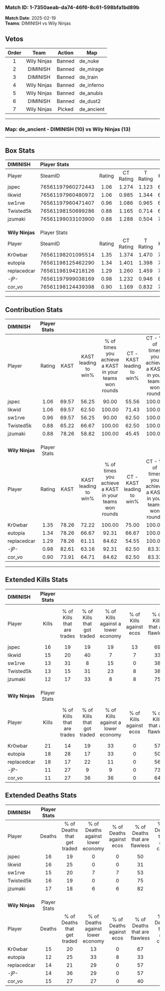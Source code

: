 ### Match ID: 1-7350aeab-da74-46f6-8c61-598bfa1bd89b  
**Match Date**: 2025-02-19  
**Teams**: DIMINISH vs Wily Ninjas  

## Vetos  

| Order | Team | Action | Map |
| :---: | :--: | :----: | --- |
| 1 | Wily Ninjas | Banned | de_nuke |
| 2 | DIMINISH | Banned | de_mirage |
| 3 | DIMINISH | Banned | de_train |
| 4 | Wily Ninjas | Banned | de_inferno |
| 5 | Wily Ninjas | Banned | de_anubis |
| 6 | DIMINISH | Banned | de_dust2 |
| 7 | Wily Ninjas | Picked | de_ancient |

---  

### **Map**: de_ancient - DIMINISH (10) vs Wily Ninjas (13)  
---  

## Box Stats  

| **DIMINISH**    | Player Stats      |        |           |          |       |      |       |         |        |      |     |
| :- | :- | :-: | :-: | :-: | :-: | :-: | :-: | :-: | :-: | :-: | :-: |
| Player          | SteamID           | Rating | CT Rating | T Rating | KAST  | ADR  | Kills | Assists | Deaths | K/D  | HS% |
| jspec           | 76561197960272443 |  1.06  |   1.274   |  1.123   | 69.57 | 76.2 |  16   |    3    |   16   | 1.00 | 12  |
| likwid          | 76561197960480972 |  1.06  |   0.985   |  1.344   | 69.57 | 87.0 |  15   |    5    |   16   | 0.94 | 66  |
| sw1rve          | 76561197960471407 |  0.96  |   1.086   |  0.965   | 69.57 | 66.0 |  13   |    8    |   15   | 0.87 | 53  |
| Twisted5k       | 76561198150699286 |  0.88  |   1.165   |  0.714   | 65.22 | 65.1 |  13   |    3    |   16   | 0.81 | 53  |
| jzumaki         | 76561199033103900 |  0.88  |   1.288   |  0.504   | 78.26 | 53.8 |  12   |    3    |   17   | 0.71 | 50  |
|                 |                   |        |           |          |       |      |       |         |        |      |     |
|                 |                   |        |           |          |       |      |       |         |        |      |     |
|                 |                   |        |           |          |       |      |       |         |        |      |     |
| **Wily Ninjas** | Player Stats      |        |           |          |       |      |       |         |        |      |     |
| Player          | SteamID           | Rating | CT Rating | T Rating | KAST  | ADR  | Kills | Assists | Deaths | K/D  | HS% |
| Kr0wbar         | 76561198201095514 |  1.35  |   1.374   |  1.470   | 78.26 | 82.1 |  21   |    4    |   15   | 1.40 | 33  |
| eutopia         | 76561198125462290 |  1.34  |   1.401   |  1.398   | 78.26 | 87.7 |  18   |    6    |   12   | 1.50 | 33  |
| replacedcar     | 76561198194218126 |  1.29  |   1.260   |  1.459   | 78.26 | 87.7 |  18   |    6    |   14   | 1.29 | 33  |
| -jP-            | 76561197999038169 |  0.98  |   1.232   |  0.946   | 82.61 | 61.8 |  11   |    7    |   14   | 0.79 | 54  |
| cor_vo          | 76561198124439398 |  0.90  |   1.169   |  0.832   | 73.91 | 64.6 |  11   |    6    |   15   | 0.73 | 45  |
---  

## Contribution Stats  

| **DIMINISH**    | Player Stats |       |                      |                                                        |                           |                                                             |                          |                                                            |
| :- | :-: | :-: | :-: | :-: | :-: | :-: | :-: | :-: |
| Player          |    Rating    | KAST  | KAST leading to win% | % of times you achieve a KAST in your teams won rounds | CT - KAST leading to win% | CT - % of times you achieve a KAST in your teams won rounds | T - KAST leading to win% | T - % of times you achieve a KAST in your teams won rounds |
| jspec           |     1.06     | 69.57 |        56.25         |                         90.00                          |           55.56           |                           100.00                            |          57.14           |                           80.00                            |
| likwid          |     1.06     | 69.57 |        62.50         |                         100.00                         |           71.43           |                           100.00                            |          55.56           |                           100.00                           |
| sw1rve          |     0.96     | 69.57 |        56.25         |                         90.00                          |           62.50           |                           100.00                            |          50.00           |                           80.00                            |
| Twisted5k       |     0.88     | 65.22 |        66.67         |                         100.00                         |           62.50           |                           100.00                            |          71.43           |                           100.00                           |
| jzumaki         |     0.88     | 78.26 |        58.82         |                         100.00                         |           45.45           |                           100.00                            |          83.33           |                           100.00                           |
|                 |              |       |                      |                                                        |                           |                                                             |                          |                                                            |
|                 |              |       |                      |                                                        |                           |                                                             |                          |                                                            |
|                 |              |       |                      |                                                        |                           |                                                             |                          |                                                            |
| **Wily Ninjas** | Player Stats |       |                      |                                                        |                           |                                                             |                          |                                                            |
| Player          |    Rating    | KAST  | KAST leading to win% | % of times you achieve a KAST in your teams won rounds | CT - KAST leading to win% | CT - % of times you achieve a KAST in your teams won rounds | T - KAST leading to win% | T - % of times you achieve a KAST in your teams won rounds |
| Kr0wbar         |     1.35     | 78.26 |        72.22         |                         100.00                         |           75.00           |                           100.00                            |          70.00           |                           100.00                           |
| eutopia         |     1.34     | 78.26 |        66.67         |                         92.31                          |           66.67           |                           100.00                            |          66.67           |                           85.71                            |
| replacedcar     |     1.29     | 78.26 |        61.11         |                         84.62                          |           54.55           |                           100.00                            |          71.43           |                           71.43                            |
| -jP-            |     0.98     | 82.61 |        63.16         |                         92.31                          |           62.50           |                            83.33                            |          63.64           |                           100.00                           |
| cor_vo          |     0.90     | 73.91 |        64.71         |                         84.62                          |           62.50           |                            83.33                            |          66.67           |                           85.71                            |
---  

## Extended Kills Stats  

| **DIMINISH**    | Player Stats |                            |                            |                                    |                         |                              |                                 |                                       |                    |           |
| :- | :-: | :-: | :-: | :-: | :-: | :-: | :-: | :-: | :-: | :-: |
| Player          |    Kills     | % of Kills that are trades | % of Kills that got traded | % of Kills against a lower economy | % of Kills against ecos | % of Kills that are flawless | % of Kills that are close duels | % of Kills that are assisted by flash | Pistol Round Kills | AWP Kills |
| jspec           |      16      |             19             |             19             |                 19                 |           13            |              69              |                6                |                   6                   |         0          |     0     |
| likwid          |      15      |             20             |             40             |                 7                  |            7            |              33              |               13                |                   0                   |         1          |     0     |
| sw1rve          |      13      |             31             |             8              |                 15                 |            0            |              38              |                8                |                   0                   |         0          |     0     |
| Twisted5k       |      13      |             15             |             31             |                 23                 |            8            |              38              |                8                |                   8                   |         2          |     0     |
| jzumaki         |      12      |             17             |             33             |                 8                  |            8            |              75              |                0                |                   0                   |         2          |     4     |
|                 |              |                            |                            |                                    |                         |                              |                                 |                                       |                    |           |
|                 |              |                            |                            |                                    |                         |                              |                                 |                                       |                    |           |
|                 |              |                            |                            |                                    |                         |                              |                                 |                                       |                    |           |
| **Wily Ninjas** | Player Stats |                            |                            |                                    |                         |                              |                                 |                                       |                    |           |
| Player          |    Kills     | % of Kills that are trades | % of Kills that got traded | % of Kills against a lower economy | % of Kills against ecos | % of Kills that are flawless | % of Kills that are close duels | % of Kills that are assisted by flash | Pistol Round Kills | AWP Kills |
| Kr0wbar         |      21      |             14             |             19             |                 33                 |            0            |              57              |                0                |                   0                   |         2          |     6     |
| eutopia         |      18      |             28             |             17             |                 33                 |            0            |              50              |                6                |                   0                   |         2          |     0     |
| replacedcar     |      18      |             17             |             22             |                 11                 |            0            |              56              |                6                |                  11                   |         0          |     0     |
| -jP-            |      11      |             27             |             9              |                 9                  |            0            |              73              |                0                |                   9                   |         4          |     0     |
| cor_vo          |      11      |             27             |             36             |                 36                 |            0            |              64              |                9                |                   9                   |         2          |     0     |
## Extended Deaths Stats  

| **DIMINISH**    | Player Stats |                             |                                   |                          |                               |                            |                           |               |
| :- | :-: | :-: | :-: | :-: | :-: | :-: | :-: | :-: |
| Player          |    Deaths    | % of Deaths that get traded | % of Deaths against lower economy | % of Deaths against ecos | % of Deaths that are flawless | % of Deaths that are close | % of Deaths while blinded | Deaths to AWP |
| jspec           |      16      |             19              |                 0                 |            0             |              50               |             6              |            13             |       1       |
| likwid          |      16      |             25              |                 0                 |            0             |              31               |             6              |             6             |       2       |
| sw1rve          |      15      |             20              |                 7                 |            7             |              53               |             7              |             7             |       1       |
| Twisted5k       |      16      |             19              |                 0                 |            0             |              75               |             0              |             0             |       1       |
| jzumaki         |      17      |             18              |                 6                 |            6             |              82               |             0              |             0             |       1       |
|                 |              |                             |                                   |                          |                               |                            |                           |               |
|                 |              |                             |                                   |                          |                               |                            |                           |               |
|                 |              |                             |                                   |                          |                               |                            |                           |               |
| **Wily Ninjas** | Player Stats |                             |                                   |                          |                               |                            |                           |               |
| Player          |    Deaths    | % of Deaths that get traded | % of Deaths against lower economy | % of Deaths against ecos | % of Deaths that are flawless | % of Deaths that are close | % of Deaths while blinded | Deaths to AWP |
| Kr0wbar         |      15      |             20              |                13                 |            0             |              67               |             7              |             7             |       0       |
| eutopia         |      12      |             25              |                33                 |            8             |              33               |             17             |             8             |       0       |
| replacedcar     |      14      |             21              |                29                 |            0             |              57               |             7              |             0             |       1       |
| -jP-            |      14      |             36              |                29                 |            0             |              57               |             7              |             0             |       2       |
| cor_vo          |      15      |             27              |                27                 |            0             |              40               |             0              |             0             |       1       |
